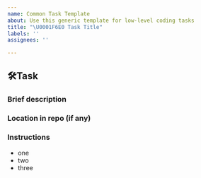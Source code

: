 ```yaml
---
name: Common Task Template
about: Use this generic template for low-level coding tasks
title: "\U0001F6E0 Task Title"
labels: ''
assignees: ''

---
```


## 🛠**Task** 

### Brief description

### Location in repo (if any)

### Instructions
- one
- two
- three
